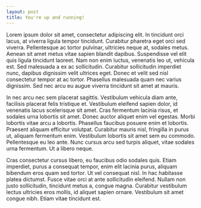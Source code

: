 ```yaml
---
layout: post
title: You're up and running!
---
```


 Lorem ipsum dolor sit amet, consectetur adipiscing elit. In tincidunt orci lacus, at viverra ligula tempor tincidunt. Curabitur pharetra eget orci sed viverra. Pellentesque ac tortor pulvinar, ultricies neque at, sodales metus. Aenean sit amet metus vitae sapien blandit dapibus. Suspendisse vel elit quis ligula tincidunt laoreet. Nam non enim luctus, venenatis leo ut, vehicula est. Sed malesuada a ex ac sollicitudin. Curabitur sollicitudin imperdiet nunc, dapibus dignissim velit ultrices eget. Donec et velit sed nisl consectetur tempor at ac tortor. Phasellus malesuada quam nec varius dignissim. Sed nec arcu eu augue viverra tincidunt sit amet at mauris.

In nec arcu nec sem placerat sagittis. Vestibulum vehicula diam ante, facilisis placerat felis tristique et. Vestibulum eleifend sapien dolor, id venenatis lacus scelerisque sit amet. Cras fermentum lacinia risus, et sodales urna lobortis sit amet. Donec auctor aliquet enim vel egestas. Morbi lobortis vitae arcu a lobortis. Phasellus faucibus posuere enim et lobortis. Praesent aliquam efficitur volutpat. Curabitur mauris nisl, fringilla in purus ut, aliquam fermentum enim. Vestibulum lobortis sit amet sem eu commodo. Pellentesque eu leo ante. Nunc cursus arcu sed turpis aliquet, vitae sodales urna fermentum. Ut a libero neque.

Cras consectetur cursus libero, eu faucibus odio sodales quis. Etiam imperdiet, purus a consequat tempor, enim elit lacinia purus, aliquam bibendum eros quam sed tortor. Ut vel consequat nisl. In hac habitasse platea dictumst. Fusce vitae orci at ante sollicitudin eleifend. Nullam non justo sollicitudin, tincidunt metus a, congue magna. Curabitur vestibulum lectus ultricies eros mollis, id aliquet sapien ornare. Vestibulum sit amet congue nibh. Etiam vitae tincidunt est. 
